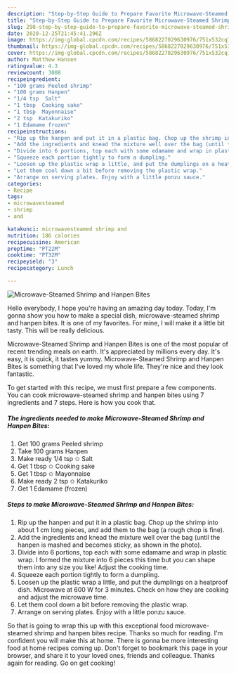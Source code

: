```yaml
---
description: "Step-by-Step Guide to Prepare Favorite Microwave-Steamed Shrimp and Hanpen Bites"
title: "Step-by-Step Guide to Prepare Favorite Microwave-Steamed Shrimp and Hanpen Bites"
slug: 298-step-by-step-guide-to-prepare-favorite-microwave-steamed-shrimp-and-hanpen-bites
date: 2020-12-25T21:45:41.296Z
image: https://img-global.cpcdn.com/recipes/5868227029630976/751x532cq70/microwave-steamed-shrimp-and-hanpen-bites-recipe-main-photo.jpg
thumbnail: https://img-global.cpcdn.com/recipes/5868227029630976/751x532cq70/microwave-steamed-shrimp-and-hanpen-bites-recipe-main-photo.jpg
cover: https://img-global.cpcdn.com/recipes/5868227029630976/751x532cq70/microwave-steamed-shrimp-and-hanpen-bites-recipe-main-photo.jpg
author: Matthew Hansen
ratingvalue: 4.3
reviewcount: 3008
recipeingredient:
- "100 grams Peeled shrimp"
- "100 grams Hanpen"
- "1/4 tsp  Salt"
- "1 tbsp  Cooking sake"
- "1 tbsp  Mayonnaise"
- "2 tsp  Katakuriko"
- "1 Edamame frozen"
recipeinstructions:
- "Rip up the hanpen and put it in a plastic bag. Chop up the shrimp into about 1 cm long pieces, and add them to the bag (a rough chop is fine)."
- "Add the ingredients and knead the mixture well over the bag (until the hanpen is mashed and becomes sticky, as shown in the photo)."
- "Divide into 6 portions, top each with some edamame and wrap in plastic wrap. I formed the mixture into 6 pieces this time but you can shape them into any size you like! Adjust the cooking time."
- "Squeeze each portion tightly to form a dumpling."
- "Loosen up the plastic wrap a little, and put the dumplings on a heatproof dish. Microwave at 600 W for 3 minutes. Check on how they are cooking and adjust the microwave time."
- "Let them cool down a bit before removing the plastic wrap."
- "Arrange on serving plates. Enjoy with a little ponzu sauce."
categories:
- Recipe
tags:
- microwavesteamed
- shrimp
- and

katakunci: microwavesteamed shrimp and 
nutrition: 186 calories
recipecuisine: American
preptime: "PT22M"
cooktime: "PT32M"
recipeyield: "3"
recipecategory: Lunch

---
```



![Microwave-Steamed Shrimp and Hanpen Bites](https://img-global.cpcdn.com/recipes/5868227029630976/751x532cq70/microwave-steamed-shrimp-and-hanpen-bites-recipe-main-photo.jpg)

Hello everybody, I hope you're having an amazing day today. Today, I'm gonna show you how to make a special dish, microwave-steamed shrimp and hanpen bites. It is one of my favorites. For mine, I will make it a little bit tasty. This will be really delicious.



Microwave-Steamed Shrimp and Hanpen Bites is one of the most popular of recent trending meals on earth. It's appreciated by millions every day. It's easy, it is quick, it tastes yummy. Microwave-Steamed Shrimp and Hanpen Bites is something that I've loved my whole life. They're nice and they look fantastic.


To get started with this recipe, we must first prepare a few components. You can cook microwave-steamed shrimp and hanpen bites using 7 ingredients and 7 steps. Here is how you cook that.

<!--inarticleads1-->

##### The ingredients needed to make Microwave-Steamed Shrimp and Hanpen Bites:

1. Get 100 grams Peeled shrimp
1. Take 100 grams Hanpen
1. Make ready 1/4 tsp ✩ Salt
1. Get 1 tbsp ✩ Cooking sake
1. Get 1 tbsp ✩ Mayonnaise
1. Make ready 2 tsp ✩ Katakuriko
1. Get 1 Edamame (frozen)




<!--inarticleads2-->

##### Steps to make Microwave-Steamed Shrimp and Hanpen Bites:

1. Rip up the hanpen and put it in a plastic bag. Chop up the shrimp into about 1 cm long pieces, and add them to the bag (a rough chop is fine).
1. Add the ingredients and knead the mixture well over the bag (until the hanpen is mashed and becomes sticky, as shown in the photo).
1. Divide into 6 portions, top each with some edamame and wrap in plastic wrap. I formed the mixture into 6 pieces this time but you can shape them into any size you like! Adjust the cooking time.
1. Squeeze each portion tightly to form a dumpling.
1. Loosen up the plastic wrap a little, and put the dumplings on a heatproof dish. Microwave at 600 W for 3 minutes. Check on how they are cooking and adjust the microwave time.
1. Let them cool down a bit before removing the plastic wrap.
1. Arrange on serving plates. Enjoy with a little ponzu sauce.




So that is going to wrap this up with this exceptional food microwave-steamed shrimp and hanpen bites recipe. Thanks so much for reading. I'm confident you will make this at home. There is gonna be more interesting food at home recipes coming up. Don't forget to bookmark this page in your browser, and share it to your loved ones, friends and colleague. Thanks again for reading. Go on get cooking!
